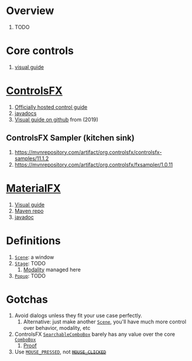 # Overview
1. TODO


# Core controls
1. [visual guide](https://docs.oracle.com/javafx/2/ui_controls/overview.htm)



# [ControlsFX](https://controlsfx.github.io/)
1. [Officially hosted control guide](https://controlsfx.github.io/features/searchablecombobox/)
1. [javadocs](https://controlsfx.github.io/javadoc/11.1.2/org.controlsfx.controls/module-summary.html)
1. [Visual guide on github](https://github.com/controlsfx/controlsfx/wiki/ControlsFX-Features) from (2019)


## ControlsFX Sampler (kitchen sink)
1. https://mvnrepository.com/artifact/org.controlsfx/controlsfx-samples/11.1.2
1. https://mvnrepository.com/artifact/org.controlsfx/fxsampler/1.0.11


# [MaterialFX](https://github.com/palexdev/MaterialFX/tree/main)
1. [Visual guide](https://github.com/palexdev/MaterialFX/wiki)
1. [Maven repo](https://mvnrepository.com/artifact/io.github.palexdev/materialfx/11.16.1)
1. [javadoc](https://javadoc.io/doc/io.github.palexdev/materialfx/latest/MaterialFX/module-summary.html)


# Definitions
1. [`Scene`](https://openjfx.io/javadoc/19/javafx.graphics/javafx/scene/package-summary.html): a window
1. [`Stage`](https://openjfx.io/javadoc/19/javafx.graphics/javafx/stage/Stage.html): TODO
    1. [Modality](https://openjfx.io/javadoc/19/javafx.graphics/javafx/stage/Modality.html) managed here
1. [`Popup`](https://openjfx.io/javadoc/19/javafx.graphics/javafx/stage/Popup.html): TODO


# Gotchas
1. Avoid dialogs unless they fit your use case perfectly.
    1. Alternative: just make another [`Scene`](https://openjfx.io/javadoc/19/javafx.graphics/javafx/scene/package-summary.html), you'll have much more control over behavior, modality, etc
1. ControlsFX [`SearchableComboBox`](https://controlsfx.github.io/javadoc/11.0.3/org.controlsfx.controls/org/controlsfx/control/SearchableComboBox.html) barely has any value over the core [`ComboBox`](https://openjfx.io/javadoc/19/javafx.controls/javafx/scene/control/ComboBox.html)
    1. [Proof](https://github.com/controlsfx/controlsfx/blob/master/controlsfx/src/main/java/org/controlsfx/control/SearchableComboBox.java)
1. Use [`MOUSE_PRESSED`](https://openjfx.io/javadoc/19/javafx.graphics/javafx/scene/input/MouseEvent.html#MOUSE_PRESSED), not ~~[`MOUSE_CLICKED`](https://openjfx.io/javadoc/19/javafx.graphics/javafx/scene/input/MouseEvent.html#MOUSE_CLICKED)~~
